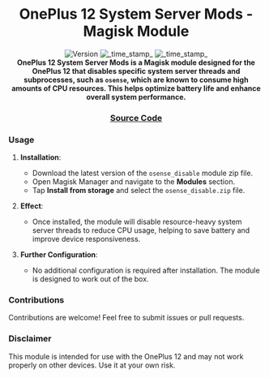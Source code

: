 <h1 align="center">OnePlus 12 System Server Mods - Magisk Module</h1>

<div align="center">
  <!-- Version -->
    <img src="https://img.shields.io/badge/Version-v1.0-blue.svg?longCache=true&style=popout-square"
      alt="Version" />
  <!-- Last Updated -->
    <img src="https://img.shields.io/badge/Updated-October%208,%202024-green.svg?longCache=true&style=flat-square"
      alt="_time_stamp_" />
  <!-- Min Magisk -->
    <img src="https://img.shields.io/badge/MinMagisk-24.0-red.svg?longCache=true&style=flat-square"
      alt="_time_stamp_" />
</div>

<div align="center">
  <strong>OnePlus 12 System Server Mods is a Magisk module designed for the OnePlus 12 that disables specific system server threads and subprocesses, such as <code>osense</code>, which are known to consume high amounts of CPU resources. This helps optimize battery life and enhance overall system performance.</strong>
</div>

<div align="center">
  <h3>
    <a href="https://github.com/Durocks/Oneplus-12-System-Server-Mods">
      Source Code
    </a>
  </h3>
</div>

### Usage
1. **Installation**:
   - Download the latest version of the `osense_disable` module zip file.
   - Open Magisk Manager and navigate to the **Modules** section.
   - Tap **Install from storage** and select the `osense_disable.zip` file.

2. **Effect**:
   - Once installed, the module will disable resource-heavy system server threads to reduce CPU usage, helping to save battery and improve device responsiveness.

3. **Further Configuration**:
   - No additional configuration is required after installation. The module is designed to work out of the box.

### Contributions
Contributions are welcome! Feel free to submit issues or pull requests.

### Disclaimer
This module is intended for use with the OnePlus 12 and may not work properly on other devices. Use it at your own risk.
